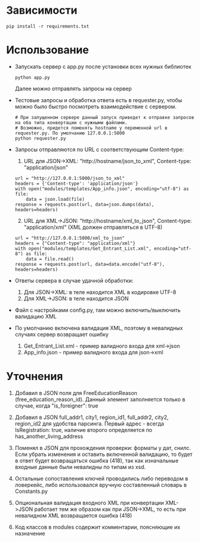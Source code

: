 # Зависимости
```
pip install -r requirements.txt
```

# Использование
- Запускать сервер с app.py после установки всех нужных библиотек
  
  ```
  python app.py
  ```
  Далее можно отправлять запросы на сервер
- Тестовые запросы и обработка ответа есть в requester.py, чтобы можно было быстро посмотреть взаимодействие с сервером.
  ```
  # При запущенном сервере данный запуск приведет к отправке запросов на оба типа конвертации с нужными файлами.
  # Возможно, придется поменять hostname у переменной url в requester.py. По умолчанию 127.0.0.1:5000
  python requester.py
  ```
- Запросы отправляются по URL с соответствующим Content-type: 
    1. URL для JSON->XML: "http://hostname/json_to_xml", Content-type: "application/json"

    ```
    url = "http://127.0.0.1:5000/json_to_xml"
    headers = {'Content-type': 'application/json'}
    with open("modules/templates/App_info.json", encoding="utf-8") as file:
        data = json.load(file)
    response = requests.post(url, data=json.dumps(data), headers=headers)
    ```
    2. URL для XML->JSON: "http://hostname/xml_to_json", Content-type: "application/xml" (XML должен отправляться в UTF-8)

    ```
    url = "http://127.0.0.1:5000/xml_to_json"
    headers = {"Content-type": "application/xml"}
    with open("modules/templates/Get_Entrant_List.xml", encoding="utf-8") as file:
        data = file.read()
    response = requests.post(url, data=data.encode("utf-8"), headers=headers)
    ```
- Ответы сервера в случае удачной обработки:
    1. Для JSON->XML: в теле находится XML в кодировке UTF-8
    2. Для XML->JSON: в теле находится JSON
- Файл с настройками config.py, там можно включить/выключить валидацию XML
- По умолчанию включена валидация XML, поэтому в невалидных случаях сервер возвращает ошибку
    1. Get_Entrant_List.xml - пример валидного входа для xml->json
    2. App_info.json - пример валидного входа для json->xml

# Уточнения
1) Добавил в JSON поля для FreeEducationReason (free_education_reason_id).
Данный элемент заполняется только в случае, когда "is_foreigner": true

2) Добавил в JSON full_addr1, city1, region_id1, full_addr2, city2, region_id2 для удобства парсинга. 
Первый адрес - всегда IsRegistration: true, наличие второго определяется по
has_another_living_address

3) Поменял в JSON для прохождения проверки: форматы у дат, снилс.
Если убрать изменения и оставить включенной валидацию, то будет в ответ будет возвращаться ошибка (418),
так как изначальные входные данные были невалидны по типам из xsd.

4) Остальные сопоставления ключей проводились либо переводом в ловеркейс, либо использовался
вручную составленный словарь в Constants.py

5) Опциональная валидация входного XML при конвертации XML->JSON работает тем же образом как при 
JSON->XML, то есть при невалидном XML возвращается ошибка (418)

6) Код классов в modules содержит комментарии, поясняющие их назначение
